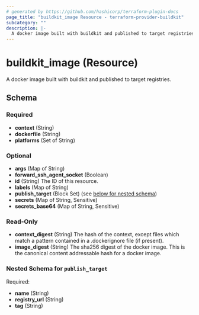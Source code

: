 ```yaml
---
# generated by https://github.com/hashicorp/terraform-plugin-docs
page_title: "buildkit_image Resource - terraform-provider-buildkit"
subcategory: ""
description: |-
  A docker image built with buildkit and published to target registries.
---
```


# buildkit_image (Resource)

A docker image built with buildkit and published to target registries.



<!-- schema generated by tfplugindocs -->
## Schema

### Required

- **context** (String)
- **dockerfile** (String)
- **platforms** (Set of String)

### Optional

- **args** (Map of String)
- **forward_ssh_agent_socket** (Boolean)
- **id** (String) The ID of this resource.
- **labels** (Map of String)
- **publish_target** (Block Set) (see [below for nested schema](#nestedblock--publish_target))
- **secrets** (Map of String, Sensitive)
- **secrets_base64** (Map of String, Sensitive)

### Read-Only

- **context_digest** (String) The hash of the context, except files which match a pattern contained in a .dockerignore file (if present).
- **image_digest** (String) The sha256 digest of the docker image. This is the canonical content addressable hash for a docker image.

<a id="nestedblock--publish_target"></a>
### Nested Schema for `publish_target`

Required:

- **name** (String)
- **registry_url** (String)
- **tag** (String)


